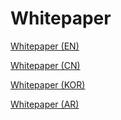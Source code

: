 # Whitepaper

[Whitepaper (EN)](https://blocknet.co/whitepaper/Blocknet\_Whitepaper.pdf)

[Whitepaper (CN)](https://blocknet.co/whitepaper/Blocknet-Whitepaper-Mandarin.pdf)

[Whitepaper (KOR)](https://blocknet.co/whitepaper/Blocknet-Whitepaper-Korean.pdf)

[Whitepaper (AR)](https://blocknet.co/whitepaper/Blocknet-Whitepaper-Arabic.pdf)

